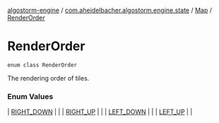 [algostorm-engine](../../../index.md) / [com.aheidelbacher.algostorm.engine.state](../../index.md) / [Map](../index.md) / [RenderOrder](.)

# RenderOrder

`enum class RenderOrder`

The rendering order of tiles.

### Enum Values

| [RIGHT_DOWN](-r-i-g-h-t_-d-o-w-n.md) |  |
| [RIGHT_UP](-r-i-g-h-t_-u-p.md) |  |
| [LEFT_DOWN](-l-e-f-t_-d-o-w-n.md) |  |
| [LEFT_UP](-l-e-f-t_-u-p.md) |  |


